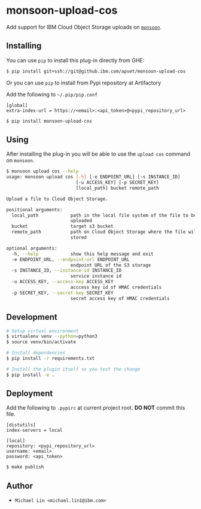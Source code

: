 # monsoon-upload-cos

Add support for IBM Cloud Object Storage uploads on [`monsoon`](https://github.ibm.com/apset/monsoon).

## Installing

You can use `pip` to install this plug-in directly from GHE:

```sh
$ pip install git+ssh://git@github.ibm.com/apset/monsoon-upload-cos
```

Or you can use `pip` to install from Pypi repository at Artifactory

Add the following to `~/.pip/pip.conf`

```
[global]
extra-index-url = https://<email>:<api_token>@<pypi_repository_url>
```

```sh
$ pip install monsoon-upload-cos
```

## Using

After installing the plug-in you will be able to use the `upload cos`
command on `monsoon`.

```sh
$ monsoon upload cos --help
usage: monsoon upload cos [-h] [-e ENDPOINT_URL] [-s INSTANCE_ID]
                          [-u ACCESS_KEY] [-p SECRET_KEY]
                          [local_path] bucket remote_path

Upload a file to Cloud Object Storage.

positional arguments:
  local_path            path in the local file system of the file to be
                        uploaded
  bucket                target s3 bucket
  remote_path           path on Cloud Object Storage where the file will be
                        stored

optional arguments:
  -h, --help            show this help message and exit
  -e ENDPOINT_URL, --endpoint-url ENDPOINT_URL
                        endpoint URL of the S3 storage
  -s INSTANCE_ID, --instance-id INSTANCE_ID
                        service instance id
  -u ACCESS_KEY, --access-key ACCESS_KEY
                        acccess key id of HMAC credentials
  -p SECRET_KEY, --secret-key SECRET_KEY
                        secret access key of HMAC credentials
```

## Development

```sh
# Setup virtual environment
$ virtualenv venv --python=python3
$ source venv/bin/activate

# Install dependencies
$ pip install -r requirements.txt

# Install the plugin itself so you test the change
$ pip install -e .
```

## Deployment

Add the following to `.pypirc` at current project root. **DO NOT** commit this file.

```
[distutils]
index-servers = local

[local]
repository: <pypi_repository_url>
username: <email>
password: <api_token>
```

```sh
$ make publish
```

## Author

- `Michael Lin <michael.lin1@ibm.com>`
